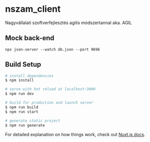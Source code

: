 # nszam_client
Nagyvállalati szoftverfejlesztés agilis módszertannal aka. AGIL

## Mock back-end
```npx json-server --watch db.json --port 9696```
## Build Setup

```bash
# install dependencies
$ npm install

# serve with hot reload at localhost:3000
$ npm run dev

# build for production and launch server
$ npm run build
$ npm run start

# generate static project
$ npm run generate
```

For detailed explanation on how things work, check out [Nuxt.js docs](https://nuxtjs.org).
